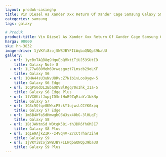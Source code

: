```yaml
---
layout: produk-casinghp
title: Vin Diesel As Xander Xxx Return Of Xander Cage Samsung Galaxy S9 Plus Case
categories: samsung
tags: galaxy

# Produk
product-title: Vin Diesel As Xander Xxx Return Of Xander Cage Samsung Galaxy S9 Plus Case
harga: 90000
sku: hn-3832
image-drive: 1jVKYi8zojSWBJBYFILWqbaQNQp39baUU
gallery:
  - url: 1ycBxTAQB8g9HquEbQMktiTiUJ59SUtID
    title: Galaxy Note 8
  - url: 1L77w080Meh6Orwesguzt7Lmscb29oLKF
    title: Galaxy S6
  - url: 1QHA44sU3uNvU8RvcZ7N1b1vLoo9yqw-5
    title: Galaxy S6 Edge
  - url: 1CqPS0dDL2EbaODVBlRgq70oIhk_z1a-5
    title: Galaxy S6 Edge Plus
  - url: 1lVX0KifJupjIDSnlHuB9ZqMiaYz1bkNp
    title: Galaxy S7
  - url: 1G3c5Qfqv0KWscP5zkY1ujwsLCCYKGxpq
    title: Galaxy S7 Edge
  - url: 1m5B4Wfa5dHmwgbC6W3sx40bG-3lHLqTj
    title: Galaxy S8
  - url: 1BjJANtmSd_WDtqK58i-thJDR6fh6MJE7
    title: Galaxy S8 Plus
  - url: 1q1e9AjkZIR--z4Vq4V-Z7xCtrharZihH
    title: Galaxy S9
  - url: 1jVKYi8zojSWBJBYFILWqbaQNQp39baUU
    title: Galaxy S9 Plus
---
```

